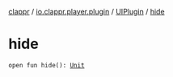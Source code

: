 [clappr](../../index.md) / [io.clappr.player.plugin](../index.md) / [UIPlugin](index.md) / [hide](.)

# hide

`open fun hide(): `[`Unit`](https://kotlinlang.org/api/latest/jvm/stdlib/kotlin/-unit/index.html)